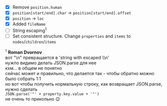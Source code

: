 - [X] Remove `position.human`
- [X] `position[start/end].char` -> `position[start/end].offset`
- [X] `position` -> `loc`
- [X] Added `fileName`
- [ ] String escaping<sup>1</sup>
- [ ] Set consistent structure. Change `properties` and `items` to `nodes`/`children`/`items`

<sup>1</sup>
**Roman Dvornov**  
вот "\\n" превращается в 'string with escaped \\\\n'  
нужпо видимо делать JSON.parse для нее  
кхм... в общем не понятно  
сейчас может и правильно, что делается так - чтобы обратно можно было собрать 1:1  
но вот чтобы получить нормальную строку, как возвращает JSON.parse, нужно сделать  
`JSON.parse('"' + property.key.value + '"')`  
не очень то прикольно :wink:  
